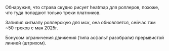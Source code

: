 Обнаружил, что страва скудно рисует heatmap для роллеров, похоже, что туда попадают только треки платников. 

Запилил хитмапу роллерскую для мск, она обновляется, сейчас там  ~50 треков с мая 2025г. 

Бонусом ограничения движения (типа асфальт разобрали) прерывистой линией (штрихом).
